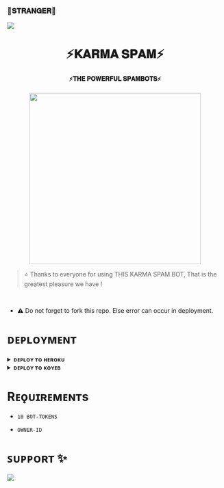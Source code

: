 ### 🌷𝐒𝐓𝐑𝐀𝐍𝐆𝐄𝐑🌷

<!--
**itzshukla/itzshukla** is a ✨ _special_ ✨ repository because its `README.md` (this file) appears on your GitHub profile.


<p align="center">
    <b>ᴠɪsɪᴛᴏʀs</b><br>
 -->    <img align="middle" src="https://profile-counter.glitch.me/itszshivam/count.svg" />
</p>

<h1 align="center"><b>⚡️𝐊𝐀𝐑𝐌𝐀 𝐒𝐏𝐀𝐌⚡️</b></h1>

<h4 align="center">⚡️𝐓𝐇𝐄 𝐏𝐎𝐖𝐄𝐑𝐅𝐔𝐋 𝐒𝐏𝐀𝐌𝐁𝐎𝐓𝐒⚡️</h4>

<p align="center"><a href="https://t.me/FuckerEx"><img src="https://files.catbox.moe/juo6si.jpeg" width="400"></a></p>


> ⭐️ Thanks to everyone for using THIS KARMA SPAM BOT, That is the greatest pleasure we have !

<br>

- ⚠️ Do not forget to fork this repo. Else error can occur in deployment.

# ᴅᴇᴘʟᴏʏᴍᴇɴᴛ


<details>
<summary><b>ᴅᴇᴘʟᴏʏ ᴛᴏ ʜᴇʀᴏᴋᴜ</b></summary>
<br>

[![Deploy](https://www.herokucdn.com/deploy/button.svg)](https://dashboard.heroku.com/new?template=https://github.com/Fakecheater77x/STRANGER-SPAM-X)
  
</details>


<details>
<summary><b>ᴅᴇᴘʟᴏʏ ᴛᴏ ᴋᴏʏᴇʙ</b></summary>
<br>

[![Deploy to Koyeb](https://www.koyeb.com/static/images/deploy/button.svg)](https://app.koyeb.com/deploy?type=git&repository=&branch=name&name=thealtron)
  
</details>


# Rᴇǫᴜɪʀᴇᴍᴇɴᴛs

- `10 BOT-TOKENS`

- `OWNER-ID`


# ꜱᴜᴘᴘᴏʀᴛ ✨
<a href="https://t.me/boochiiworld"><img src="https://img.shields.io/badge/Join-Telegram%20Channel-red.svg?logo=Telegram"></a>
